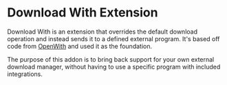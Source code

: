 Download With Extension
================

Download With is an extension that overrides the default download operation and instead sends it to a defined external program. It's based off code from [OpenWith](https://github.com/darktrojan/openwith) and used it as the foundation.

The purpose of this addon is to bring back support for your own external download manager, without having to use a specific program with included integrations.